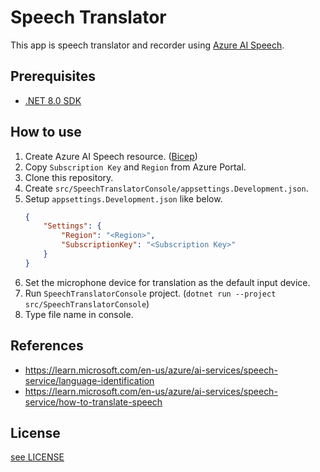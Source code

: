 # Speech Translator
This app is speech translator and recorder using [Azure AI Speech](https://azure.microsoft.com/en-us/products/ai-services/ai-speech).

## Prerequisites

- [.NET 8.0 SDK](https://dot.net/download)

## How to use

1. Create Azure AI Speech resource. ([Bicep](./infra/main.bicep))
2. Copy `Subscription Key` and `Region` from Azure Portal.
3. Clone this repository.
4. Create `src/SpeechTranslatorConsole/appsettings.Development.json`.
5. Setup `appsettings.Development.json` like below.
    ```json
    {
        "Settings": {
            "Region": "<Region>",
            "SubscriptionKey": "<Subscription Key>"
        }
    }
    ```
6. Set the microphone device for translation as the default input device.
7. Run `SpeechTranslatorConsole` project. (`dotnet run --project src/SpeechTranslatorConsole`)
8. Type file name in console.

## References

- https://learn.microsoft.com/en-us/azure/ai-services/speech-service/language-identification
- https://learn.microsoft.com/en-us/azure/ai-services/speech-service/how-to-translate-speech

## License

[see LICENSE](./LICENSE)
